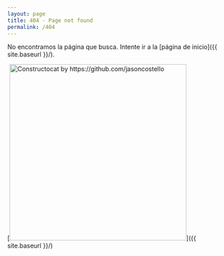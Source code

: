```yaml
---
layout: page
title: 404 - Page not found
permalink: /404
---
```


No encontramos la página que busca.
Intente ir a la [página de inicio]({{ site.baseurl }}/).

[<img src="{{ site.baseurl }}/images/404.jpg" alt="Constructocat by https://github.com/jasoncostello" style="width: 400px;"/>]({{ site.baseurl }}/)

